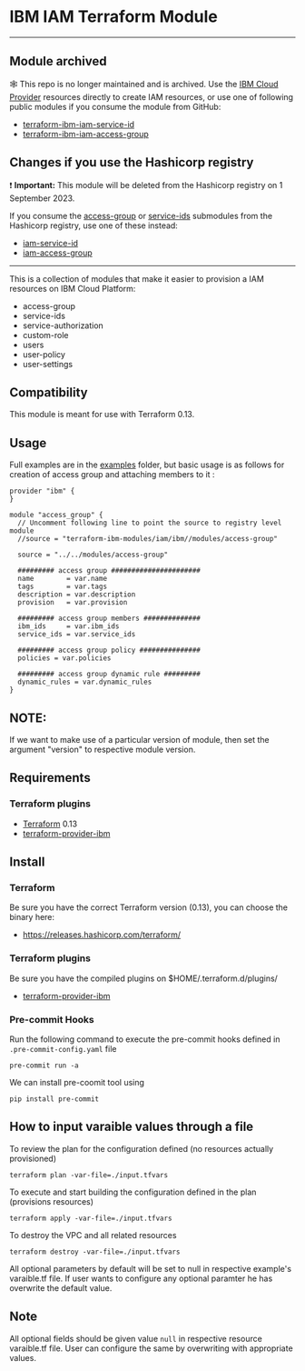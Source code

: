 # IBM IAM Terraform Module

---

## Module archived

:spider_web: This repo is no longer maintained and is archived. Use the [IBM Cloud Provider](https://registry.terraform.io/providers/IBM-Cloud/ibm/latest/docs) resources directly to create IAM resources, or use one of following public modules if you consume the module from GitHub: 
- [terraform-ibm-iam-service-id](https://github.com/terraform-ibm-modules/terraform-ibm-iam-service-id)
- [terraform-ibm-iam-access-group](https://github.com/terraform-ibm-modules/terraform-ibm-iam-access-group)

## Changes if you use the Hashicorp registry

:exclamation: **Important:**  This module will be deleted from the Hashicorp registry on 1 September 2023. 

If you consume the [access-group](https://github.com/terraform-ibm-modules/terraform-ibm-iam/tree/main/modules/access-group) or [service-ids](https://github.com/terraform-ibm-modules/terraform-ibm-iam/tree/main/modules/service-ids) submodules from the Hashicorp registry, use one of these instead:
- [iam-service-id](https://registry.terraform.io/modules/terraform-ibm-modules/iam-service-id/ibm/latest)
- [iam-access-group](https://registry.terraform.io/modules/terraform-ibm-modules/iam-access-group/ibm/latest)

---

This is a collection of modules that make it easier to provision a IAM resources on IBM Cloud Platform:

* access-group
* service-ids
* service-authorization
* custom-role
* users
* user-policy
* user-settings

## Compatibility

This module is meant for use with Terraform 0.13.

## Usage

Full examples are in the [examples](./examples/) folder, but basic usage is as follows for creation of access group and attaching members to it :

```hcl
provider "ibm" {
}

module "access_group" {
  // Uncomment following line to point the source to registry level module
  //source = "terraform-ibm-modules/iam/ibm//modules/access-group"

  source = "../../modules/access-group"

  ######### access group ######################
  name        = var.name
  tags        = var.tags
  description = var.description
  provision   = var.provision

  ######### access group members ##############
  ibm_ids     = var.ibm_ids
  service_ids = var.service_ids

  ######### access group policy ###############
  policies = var.policies

  ######### access group dynamic rule #########
  dynamic_rules = var.dynamic_rules
}

```
## NOTE:

If we want to make use of a particular version of module, then set the argument "version" to respective module version.

## Requirements

### Terraform plugins

- [Terraform](https://www.terraform.io/downloads.html) 0.13
- [terraform-provider-ibm](https://github.com/IBM-Cloud/terraform-provider-ibm)

## Install

### Terraform

Be sure you have the correct Terraform version (0.13), you can choose the binary here:
- https://releases.hashicorp.com/terraform/

### Terraform plugins

Be sure you have the compiled plugins on $HOME/.terraform.d/plugins/

- [terraform-provider-ibm](https://github.com/IBM-Cloud/terraform-provider-ibm)

### Pre-commit Hooks

Run the following command to execute the pre-commit hooks defined in `.pre-commit-config.yaml` file

  `pre-commit run -a`

We can install pre-coomit tool using

  `pip install pre-commit`

## How to input varaible values through a file

To review the plan for the configuration defined (no resources actually provisioned)

`terraform plan -var-file=./input.tfvars`

To execute and start building the configuration defined in the plan (provisions resources)

`terraform apply -var-file=./input.tfvars`

To destroy the VPC and all related resources

`terraform destroy -var-file=./input.tfvars`

All optional parameters by default will be set to null in respective example's varaible.tf file. If user wants to configure any optional paramter he has overwrite the default value.

## Note

All optional fields should be given value `null` in respective resource varaible.tf file. User can configure the same by overwriting with appropriate values.
